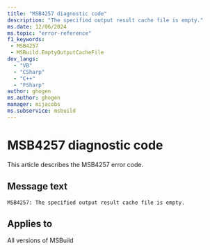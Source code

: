 ```yaml
---
title: "MSB4257 diagnostic code"
description: "The specified output result cache file is empty."
ms.date: 12/06/2024
ms.topic: "error-reference"
f1_keywords:
 - MSB4257
 - MSBuild.EmptyOutputCacheFile
dev_langs:
  - "VB"
  - "CSharp"
  - "C++"
  - "FSharp"
author: ghogen
ms.author: ghogen
manager: mijacobs
ms.subservice: msbuild
---
```


# MSB4257 diagnostic code

<!-- :::ErrorDefinitionDescription::: -->
<!-- :::editable-content name="introDescription"::: -->
This article describes the MSB4257 error code.
<!-- :::editable-content-end::: -->

## Message text

```output
MSB4257: The specified output result cache file is empty.
```

<!-- :::editable-content name="postOutputDescription"::: -->
<!-- :::editable-content-end::: -->
<!-- :::ErrorDefinitionDescription-end::: -->

## Applies to

All versions of MSBuild
